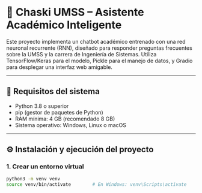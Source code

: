# 🤖 Chaski UMSS – Asistente Académico Inteligente

Este proyecto implementa un chatbot académico entrenado con una red neuronal recurrente (RNN), diseñado para responder preguntas frecuentes sobre la UMSS y la carrera de Ingeniería de Sistemas. Utiliza TensorFlow/Keras para el modelo, Pickle para el manejo de datos, y Gradio para desplegar una interfaz web amigable.

---

## 📌 Requisitos del sistema

- Python 3.8 o superior  
- pip (gestor de paquetes de Python)  
- RAM mínima: 4 GB (recomendado 8 GB)  
- Sistema operativo: Windows, Linux o macOS

---

## ⚙️ Instalación y ejecución del proyecto

### 1. Crear un entorno virtual

```bash
python3 -m venv venv
source venv/bin/activate        # En Windows: venv\Scripts\activate

